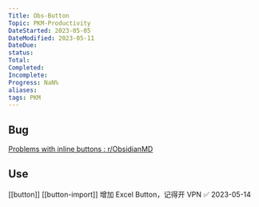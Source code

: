 ```yaml
---
Title: Obs-Button
Topic: PKM-Productivity
DateStarted: 2023-05-05
DateModified: 2023-05-11
DateDue:
status:
Total:
Completed:
Incomplete:
Progress: NaN%
aliases:
tags: PKM
---
```

## Bug
[Problems with inline buttons : r/ObsidianMD](https://www.reddit.com/r/ObsidianMD/comments/rokv7i/problems_with_inline_buttons/)
## Use
[[button]]
[[button-import]]
增加 Excel Button，记得开 VPN ✅ 2023-05-14
